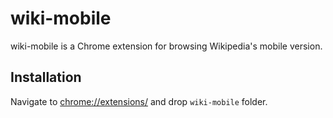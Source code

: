 # wiki-mobile
wiki-mobile is a Chrome extension for browsing Wikipedia's mobile version.

## Installation
Navigate to [chrome://extensions/](chrome://extensions/) and drop ```wiki-mobile``` folder.
